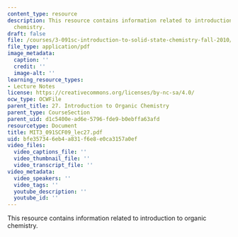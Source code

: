 ```yaml
---
content_type: resource
description: This resource contains information related to introduction to organic
  chemistry.
draft: false
file: /courses/3-091sc-introduction-to-solid-state-chemistry-fall-2010/bfe357346eb4a831f6e8e0ca3157a0ef_MIT3_091SCF09_lec27.pdf
file_type: application/pdf
image_metadata:
  caption: ''
  credit: ''
  image-alt: ''
learning_resource_types:
- Lecture Notes
license: https://creativecommons.org/licenses/by-nc-sa/4.0/
ocw_type: OCWFile
parent_title: 27. Introduction to Organic Chemistry
parent_type: CourseSection
parent_uid: d1c5400e-ad6e-5796-fde9-b0ebffa63afd
resourcetype: Document
title: MIT3_091SCF09_lec27.pdf
uid: bfe35734-6eb4-a831-f6e8-e0ca3157a0ef
video_files:
  video_captions_file: ''
  video_thumbnail_file: ''
  video_transcript_file: ''
video_metadata:
  video_speakers: ''
  video_tags: ''
  youtube_description: ''
  youtube_id: ''
---
```

This resource contains information related to introduction to organic chemistry.